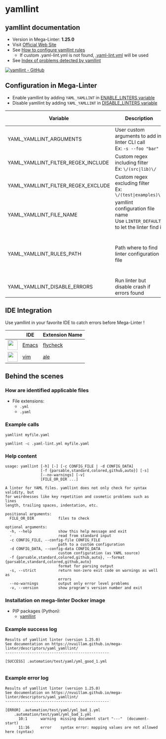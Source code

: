 <!-- markdownlint-disable MD033 MD041 -->
<!-- Generated by .automation/build.py, please do not update manually -->
# yamllint

## yamllint documentation

- Version in Mega-Linter: **1.25.0**
- Visit [Official Web Site](https://yamllint.readthedocs.io/)
- See [How to configure yamllint rules](https://yamllint.readthedocs.io/en/stable/configuration.html#configuration)
  - If custom .yaml-lint.yml is not found, [.yaml-lint.yml](https://github.com/nvuillam/mega-linter/tree/master/TEMPLATES/.yaml-lint.yml) will be used
- See [Index of problems detected by yamllint](https://yamllint.readthedocs.io/en/stable/rules.html)

[![yamllint - GitHub](https://gh-card.dev/repos/adrienverge/yamllint.svg?fullname=)](https://github.com/adrienverge/yamllint)

## Configuration in Mega-Linter

- Enable yamllint by adding `YAML_YAMLLINT` in [ENABLE_LINTERS variable](/configuration/#activation-and-deactivation)
- Disable yamllint by adding `YAML_YAMLLINT` in [DISABLE_LINTERS variable](/configuration/#activation-and-deactivation)

| Variable | Description | Default value |
| ----------------- | -------------- | -------------- |
| YAML_YAMLLINT_ARGUMENTS | User custom arguments to add in linter CLI call<br/>Ex: `-s --foo "bar"` |  |
| YAML_YAMLLINT_FILTER_REGEX_INCLUDE | Custom regex including filter<br/>Ex: `\/(src\|lib)\/` | Include every file |
| YAML_YAMLLINT_FILTER_REGEX_EXCLUDE | Custom regex excluding filter<br/>Ex: `\/(test\|examples)\/` | Exclude no file |
| YAML_YAMLLINT_FILE_NAME | yamllint configuration file name</br>Use `LINTER_DEFAULT` to let the linter find it | `.yaml-lint.yml` |
| YAML_YAMLLINT_RULES_PATH | Path where to find linter configuration file | Workspace folder, then Mega-Linter default rules |
| YAML_YAMLLINT_DISABLE_ERRORS | Run linter but disable crash if errors found | `false` |

## IDE Integration

Use yamllint in your favorite IDE to catch errors before Mega-Linter !

| <!-- --> | IDE | Extension Name |
| :--: | ----------------- | -------------- |
| <img src="https://github.com/nvuillam/mega-linter/raw/master/docs/assets/icons/emacs.ico" alt="" height="32px" class="megalinter-icon"></a> | [Emacs](https://www.gnu.org/software/emacs/) | [flycheck](https://github.com/krzysztof-magosa/flycheck-yamllint) |
| <img src="https://github.com/nvuillam/mega-linter/raw/master/docs/assets/icons/vim.ico" alt="" height="32px" class="megalinter-icon"></a> | [vim](https://www.vim.org/) | [ale](https://github.com/w0rp/ale) |

## Behind the scenes

### How are identified applicable files

- File extensions:
  - `.yml`
  - `.yaml`

<!-- markdownlint-disable -->
<!-- /* cSpell:disable */ -->

### Example calls

```shell
yamllint myfile.yaml
```

```shell
yamllint -c .yaml-lint.yml myfile.yaml
```


### Help content

```shell
usage: yamllint [-h] [-] [-c CONFIG_FILE | -d CONFIG_DATA]
                [-f {parsable,standard,colored,github,auto}] [-s]
                [--no-warnings] [-v]
                [FILE_OR_DIR ...]

A linter for YAML files. yamllint does not only check for syntax validity, but
for weirdnesses like key repetition and cosmetic problems such as lines
length, trailing spaces, indentation, etc.

positional arguments:
  FILE_OR_DIR           files to check

optional arguments:
  -h, --help            show this help message and exit
  -                     read from standard input
  -c CONFIG_FILE, --config-file CONFIG_FILE
                        path to a custom configuration
  -d CONFIG_DATA, --config-data CONFIG_DATA
                        custom configuration (as YAML source)
  -f {parsable,standard,colored,github,auto}, --format {parsable,standard,colored,github,auto}
                        format for parsing output
  -s, --strict          return non-zero exit code on warnings as well as
                        errors
  --no-warnings         output only error level problems
  -v, --version         show program's version number and exit
```

### Installation on mega-linter Docker image

- PIP packages (Python):
  - [yamllint](https://pypi.org/project/yamllint)

### Example success log

```shell
Results of yamllint linter (version 1.25.0)
See documentation on https://nvuillam.github.io/mega-linter/descriptors/yaml_yamllint/
-----------------------------------------------

[SUCCESS] .automation/test/yaml/yml_good_1.yml
    

```

### Example error log

```shell
Results of yamllint linter (version 1.25.0)
See documentation on https://nvuillam.github.io/mega-linter/descriptors/yaml_yamllint/
-----------------------------------------------

[ERROR] .automation/test/yaml/yml_bad_1.yml
    .automation/test/yaml/yml_bad_1.yml
      10:1      warning  missing document start "---"  (document-start)
      11:16     error    syntax error: mapping values are not allowed here (syntax)

```
